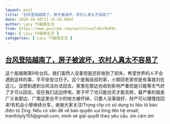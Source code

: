 ```yaml
---
layout: post
title: "台风登陆越南了，房子被波坏，农村人真太不容易了"
date: 2020-10-28T11:15:45.000Z
author: LyLy TV越南生活
from: https://www.youtube.com/watch?v=w7rBvrRnP0c
tags: [ LyLy TV越南生活 ]
categories: [ LyLy TV越南生活 ]
---
```

<!--1603883745000-->
[台风登陆越南了，房子被波坏，农村人真太不容易了](https://www.youtube.com/watch?v=w7rBvrRnP0c)
------

<div>
这个是越南第9号台风，我们虽然人没事但是还好收到了损失，希望世界的人不会遇到这样的事，平平安安过日子。这个是我叔叔的家，小黎回老家但是有事就刘在这儿，没想到遇到台风没办法回去，家里在那边也收到影响严重但是只能等天气好了才可以回去。现在我们这边停电，房子坏了也只能白天才能去修，最严重的就是广义省那边，广南这里也不少的地方被坏掉。只要人没事就好，财产可以慢慢找回来!有机会小黎继续分享，谢谢大家关注!Trong clip có sử dụng tư liệu từ báo điện tử Zing. Nếu có vấn đề về bản quyền vui lòng liên hệ email; tranthilyly155@gmail.com, mình sẽ giải quyết theo yêu cầu. xin cảm ơn!
</div>
